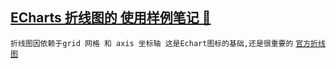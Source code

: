<a id="top" href="#top">ECharts 折线图的 使用样例笔记 :maple_leaf:</a> 
----
`折线图因依赖于grid 网格 和 axis 坐标轴 这是Echart图标的基础,还是很重要的` [`官方折线图`](http://echarts.baidu.com/examples/#chart-type-line)
